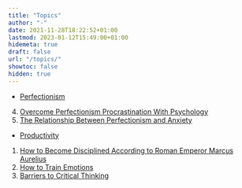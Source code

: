 ```yaml
---
title: "Topics"
author: "-"
date: 2021-11-28T18:22:52+01:00
lastmod: 2023-01-12T15:49:00+01:00
hidemeta: true
draft: false
url: "/topics/"
showtoc: false
hidden: true
---
```


* [Perfectionism](/perfectionism/)
<!--1. [Root Cause of Perfectionism](/root-cause-of-perfectionism/)
2. ['Advantages' and 'Disadvantages' of Perfectionism](/advantage-and-disadvantages-of-perfectionism/)
3. [Perfectionism vs Healthy Striving- According to Brené Brown](/perfectionism-vs-healthy-striving-according-to-brene-brown/)-->
4. [Overcome Perfectionism Procrastination With Psychology](/overcome-perfectionism-procrastination-with-psychology/)
5. [The Relationship Between Perfectionism and Anxiety](/the-relationship-between-perfectionism-and-anxiety/)
<!--6. [How to Become Efficient as a Perfectionist](how-to-become-efficient-as-a-perfectionist)


* [Bullying](/bullying/)
1. [How to Overcome Bullying Trauma](/how-to-overcome-bullying-trauma/)
2. [Best Anti-Bullying Movies](/best-anti-bullying-movies/)
3. [How to Deal with Bullying at Work](/how-to-deal-with-bullying-at-work/)
4. [How to React to Bullies at School](/how-to-react-to-bullies-at-school/)
5. [How to Protect From School Bullying & Bully-Proof Your Child](/how-to-protect-from-school-bullying-and-bully-proof-your-child/)
6. [How to Stop Cyberbullying](/how-to-stop-cyberbullying/)
7. [Why do people Bully](/why-do-people-bully/)-->
   

* [Productivity](/productivity/)
1. [How to Become Disciplined According to Roman Emperor Marcus Aurelius](/how-to-become-disciplined-according-to-roman-emperor-marcus-aurelius/)
2. [How to Train Emotions](/how-to-train-emotions/)
3. [Barriers to Critical Thinking](/barriers-to-critical-thinking/)
